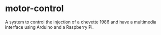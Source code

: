# motor-control
A system to control the injection of a chevette 1986 and have a multimedia interface using Arduino and a Raspberry Pi.

